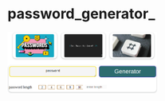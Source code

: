 # password_generator_
<a href="https://nilankar19.github.io/password_generator/" ><img
  src="img/passwall.png"
  alt="password generator"
  title="click me"
  style="display: inline-block; margin: 0 auto; max-width: 300px">
  </a>

